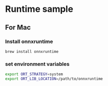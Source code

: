 # Runtime sample

## For Mac

### Install onnxruntime
`brew install onnxruntime`

### set environment variables
```bash
export ORT_STRATEGY=system
export ORT_LIB_LOCATION=/path/to/onnxruntime
```
